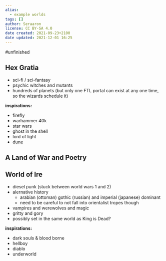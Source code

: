 ```yaml
---
alias:
  - example worlds
tags: []
author: Seraaron
license: CC BY-SA 4.0
date created: 2021-09-23+2100
date updated: 2021-12-01 16:25
---
```


#unfinished

## Hex Gratia

- sci-fi / sci-fantasy
- psychic witches and mutants
- hundreds of planets (but only one FTL portal can exist at any one time, so the wizards schedule it)

**inspirations:**

- firefly
- warhammer 40k
- star wars
- ghost in the shell
- lord of light
- dune

## A Land of War and Poetry

## World of Ire

- diesel punk (stuck between world wars 1 and 2)
- alernative history
	- arabian (ottoman) gothic (russian) and imperial (japanese) dominant
	- need to be careful to not fall into orientalist tropes though
- vampires and werewolves and magic
- gritty and gory
- possibly set in the same world as King is Dead?

**inspirations:**

- dark souls & blood borne
- hellboy
- diablo
- underworld
